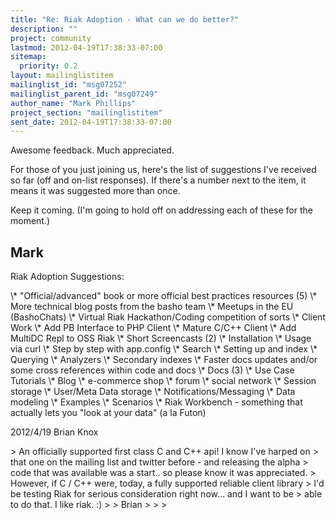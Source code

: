 ```yaml
---
title: "Re: Riak Adoption - What can we do better?"
description: ""
project: community
lastmod: 2012-04-19T17:38:33-07:00
sitemap:
  priority: 0.2
layout: mailinglistitem
mailinglist_id: "msg07252"
mailinglist_parent_id: "msg07249"
author_name: "Mark Phillips"
project_section: "mailinglistitem"
sent_date: 2012-04-19T17:38:33-07:00
---
```



Awesome feedback. Much appreciated.

For those of you just joining us, here's the list of suggestions I've
received so far (off and on-list responses). If there's a number next to
the item, it means it was suggested more than once.

Keep it coming. (I'm going to hold off on addressing each of these for the
moment.)

Mark
-------

Riak Adoption Suggestions:

\\* "Official/advanced" book or more official best practices resources (5)
\\* More technical blog posts from the basho team
\\* Meetups in the EU (BashoChats)
\\* Virtual Riak Hackathon/Coding competition of sorts
\\* Client Work
\\* Add PB Interface to PHP Client
\\* Mature C/C++ Client
\\* Add MultiDC Repl to OSS Riak
\\* Short Screencasts (2)
\\* Installation
\\* Usage via curl
 \\* Step by step with app.config
\\* Search
\\* Setting up and index
 \\* Querying
\\* Analyzers
\\* Secondary indexes
\\* Faster docs updates and/or some cross references within code and docs
\\* Docs (3)
\\* Use Case Tutorials
\\* Blog
 \\* e-commerce shop
\\* forum
\\* social network
 \\* Session storage
\\* User/Meta Data storage
\\* Notifications/Messaging
 \\* Data modeling
\\* Examples
\\* Scenarios
\\* Riak Workbench - something that actually lets you "look at your data" (a
la Futon)


2012/4/19 Brian Knox 

&gt; An officially supported first class C and C++ api! I know I've harped on
&gt; that one on the mailing list and twitter before - and releasing the alpha
&gt; code that was available was a start.. so please know it was appreciated.
&gt; However, if C / C++ were, today, a fully supported reliable client library
&gt; I'd be testing Riak for serious consideration right now... and I want to be
&gt; able to do that. I like riak. :)
&gt;
&gt; Brian
&gt;
&gt;
&gt;

